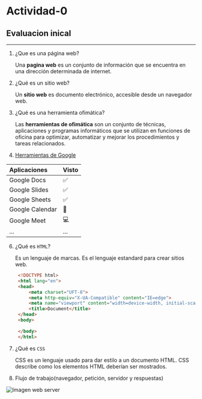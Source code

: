 # Actividad-0

## Evaluacion inical
---

1. ¿Que es una página web?

    Una **pagina web** es un conjunto de información que se encuentra en una dirección determinada de internet.
    
2. ¿Qué es un sitio web?

    Un **sitio web** es documento electrónico, accesible desde un navegador web.
    
3. ¿Qué es una herramienta ofimática?

    Las **herramientas de ofimática** son un conjunto de técnicas, aplicaciones y programas informáticos que se utilizan en funciones de oficina para optimizar, automatizar y mejorar los procedimientos y tareas relacionados.
    
5. [Herramientas de Google](https://www.google.com/intl/es-419/chrome/browser-tools/)

| **Aplicaciones** | **Visto** |
|:-|:-|
|Google Docs| ✅|
|Google Slides| ✅|
|Google Sheets| ✅| 
| Google Calendar| 📆|
|Google Meet| 💻|
|...| ... |

6. ¿Qué es `HTML`?

    Es un lenguaje de marcas. Es el lenguaje estandard para crear sitios web.
    
    ```HTML
     <!DOCTYPE html>
     <html lang="en">
     <head>
         <meta charset="UFT-8">
         <meta http-equiv="X-UA-Compatible" content="IE=edge">
         <meta name="viewport" content="width=device-width, initial-scale=1.0">
         <title>Document</title>
     </head>
     <body>
         
     </body>
     </html>
     ```
7. ¿Qué es `CSS`

    CSS es un lenguaje usado para dar estilo a un documento HTML. CSS describe como los
elementos HTML deberían ser mostrados.

8. Flujo de trabajo(navegador, petición, servidor y respuestas)

![Imagen web server](https://camo.githubusercontent.com/4dc59108a963885608fb0b126e7a65f04f7e59d8eec09c2e653da2435f4ecc2b/68747470733a2f2f66702e6a6f7365646f6d696e676f2e6f72672f69617767732f7530312f696d672f64735f70726f636573735f7374617469632e706e67)
